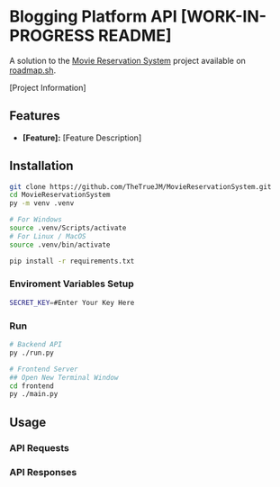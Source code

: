 # Blogging Platform API \[WORK-IN-PROGRESS README\]
A solution to the [Movie Reservation System](https://roadmap.sh/projects/movie-reservation-system) project available on [roadmap.sh](https://roadmap.sh).

\[Project Information\]

## Features
- **\[Feature]:** \[Feature Description\]

## Installation
```bash
git clone https://github.com/TheTrueJM/MovieReservationSystem.git
cd MovieReservationSystem
py -m venv .venv

# For Windows
source .venv/Scripts/activate
# For Linux / MacOS
source .venv/bin/activate

pip install -r requirements.txt
```

### Enviroment Variables Setup
```bash
SECRET_KEY=#Enter Your Key Here
```

### Run
```bash
# Backend API
py ./run.py
```

```bash
# Frontend Server
## Open New Terminal Window
cd frontend
py ./main.py
```

## Usage
### API Requests

### API Responses
